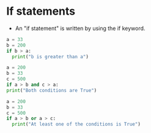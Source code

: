 # If statements

- An "if statement" is written by using the if keyword.

```py
a = 33
b = 200
if b > a:
  print("b is greater than a")
  ```

  ```py
a = 200
b = 33
c = 500
if a > b and c > a:
  print("Both conditions are True")
  ```

```py
a = 200
b = 33
c = 500
if a > b or a > c:
  print("At least one of the conditions is True")

```
